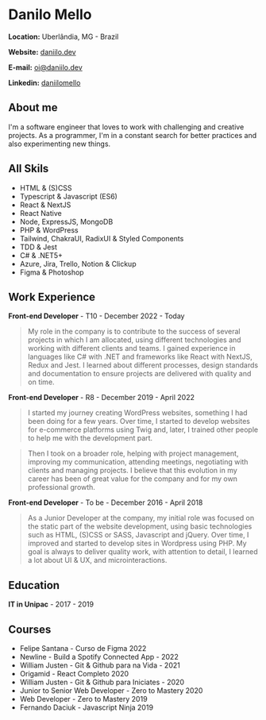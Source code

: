 # Danilo Mello

**Location:** Uberlândia, MG - Brazil

**Website:** [daniilo.dev](http://daniilo.dev)

**E-mail:** oi@daniilo.dev

**Linkedin:** [daniilomello](https://www.linkedin.com/in/daniilomello/)

## About me
I'm a software engineer that loves to work with challenging and creative projects. As a programmer, I'm in a constant search for better practices and also experimenting new things.

## All Skils

* HTML & (S)CSS
* Typescript & Javascript (ES6)
* React & NextJS
* React Native
* Node, ExpressJS, MongoDB
* PHP & WordPress
* Tailwind, ChakraUI, RadixUI & Styled Components
* TDD & Jest
* C# & .NET5+
* Azure, Jira, Trello, Notion & Clickup
* Figma & Photoshop


## Work Experience

**Front-end Developer** - T10 - December 2022 - Today

> My role in the company is to contribute to the success of several projects in which I am allocated, using different technologies and working with different clients and teams. I gained experience in languages like C# with .NET and frameworks like React with NextJS, Redux and Jest. I learned about different processes, design standards and documentation to ensure projects are delivered with quality and on time.

**Front-end Developer** - R8 - December 2019 - April 2022

> I started my journey creating WordPress websites, something I had been doing for a few years. Over time, I started to develop websites for e-commerce platforms using Twig and, later, I trained other people to help me with the development part.

> Then I took on a broader role, helping with project management, improving my communication, attending meetings, negotiating with clients and managing projects. I believe that this evolution in my career has been of great value for the company and for my own professional growth.

**Front-end Developer** - To be - December 2016 - April 2018

> As a Junior Developer at the company, my initial role was focused on the static part of the website development, using basic technologies such as HTML, (S)CSS or SASS, Javascript and jQuery. Over time, I improved and started to develop sites in Wordpress using PHP. My goal is always to deliver quality work, with attention to detail, I learned a lot about UI & UX, and microinteractions.


## Education

**IT in Unipac** - 2017 - 2019

## Courses

* Felipe Santana - Curso de Figma 2022
* Newline - Build a Spotify Connected App - 2022
* William Justen - Git & Github para na Vida - 2021
* Origamid - React Completo 2020
* William Justen - Git & Github para Iniciates - 2020
* Junior to Senior Web Developer - Zero to Mastery 2020
* Web Developer - Zero to Mastery 2019
* Fernando Daciuk - Javascript Ninja 2019

